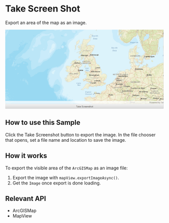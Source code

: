 # Take Screen Shot

Export an area of the map as an image.

![](TakeScreenShot.png)

## How to use this Sample

Click the Take Screenshot button to export the image. In the file chooser that opens, set a file name and location to save the image.

## How it works

To export the visible area of the `ArcGISMap` as an image file:

1.  Export the image with `mapView.exportImageAsync()`.
2.  Get the `Image` once export is done loading.

## Relevant API

*   ArcGISMap
*   MapView
